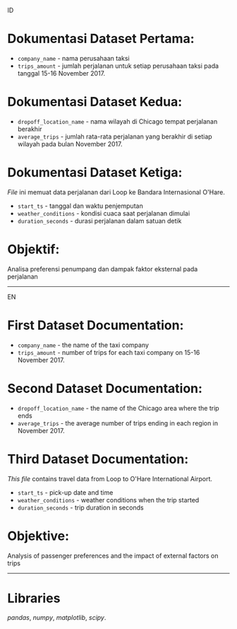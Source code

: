 ID
# Dokumentasi Dataset Pertama:
- `company_name` - nama perusahaan taksi
- `trips_amount` - jumlah perjalanan untuk setiap perusahaan taksi pada tanggal 15-16 November 2017.

# Dokumentasi Dataset Kedua:
- `dropoff_location_name` - nama wilayah di Chicago tempat perjalanan berakhir
- `average_trips` - jumlah rata-rata perjalanan yang berakhir di setiap wilayah pada bulan November 2017.

# Dokumentasi Dataset Ketiga:
*File* ini memuat data perjalanan dari Loop ke Bandara Internasional O'Hare.

- `start_ts` - tanggal dan waktu penjemputan
- `weather_conditions` - kondisi cuaca saat perjalanan dimulai
- `duration_seconds` - durasi perjalanan dalam satuan detik

# Objektif:
Analisa preferensi penumpang dan dampak faktor eksternal pada perjalanan

-----------------------------------------------
EN
# First Dataset Documentation:
- `company_name` - the name of the taxi company
- `trips_amount` - number of trips for each taxi company on 15-16 November 2017.

# Second Dataset Documentation:
- `dropoff_location_name` - the name of the Chicago area where the trip ends
- `average_trips` - the average number of trips ending in each region in November 2017.

# Third Dataset Documentation:
*This file* contains travel data from Loop to O'Hare International Airport.

- `start_ts` - pick-up date and time
- `weather_conditions` - weather conditions when the trip started
- `duration_seconds` - trip duration in seconds

# Objektive:
Analysis of passenger preferences and the impact of external factors on trips

-----------------------------------------------

# Libraries
*pandas*,
*numpy*,
*matplotlib*,
*scipy*.
